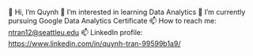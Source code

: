 👋 Hi, I’m Quynh
👀 I’m interested in learning Data Analytics
🌱 I’m currently pursuing Google Data Analytics Certificate
📫 How to reach me: ntran12@seattleu.edu
📫 LinkedIn profile: https://www.linkedin.com/in/quynh-tran-99599b1a9/

